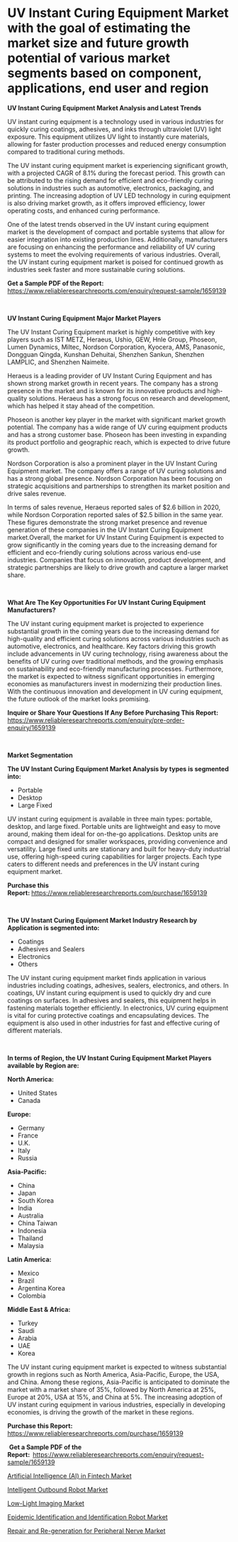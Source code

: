 <p><h1>UV Instant Curing Equipment Market with the goal of estimating the market size and future growth potential of various market segments based on component, applications, end user and region</h1></p><p><strong>UV Instant Curing Equipment Market Analysis and Latest Trends</strong></p>
<p><p>UV instant curing equipment is a technology used in various industries for quickly curing coatings, adhesives, and inks through ultraviolet (UV) light exposure. This equipment utilizes UV light to instantly cure materials, allowing for faster production processes and reduced energy consumption compared to traditional curing methods.</p><p>The UV instant curing equipment market is experiencing significant growth, with a projected CAGR of 8.1% during the forecast period. This growth can be attributed to the rising demand for efficient and eco-friendly curing solutions in industries such as automotive, electronics, packaging, and printing. The increasing adoption of UV LED technology in curing equipment is also driving market growth, as it offers improved efficiency, lower operating costs, and enhanced curing performance.</p><p>One of the latest trends observed in the UV instant curing equipment market is the development of compact and portable systems that allow for easier integration into existing production lines. Additionally, manufacturers are focusing on enhancing the performance and reliability of UV curing systems to meet the evolving requirements of various industries. Overall, the UV instant curing equipment market is poised for continued growth as industries seek faster and more sustainable curing solutions.</p></p>
<p><strong>Get a Sample PDF of the Report:&nbsp;</strong> <a href="https://www.reliableresearchreports.com/enquiry/request-sample/1659139">https://www.reliableresearchreports.com/enquiry/request-sample/1659139</a></p>
<p>&nbsp;</p>
<p><strong>UV Instant Curing Equipment Major Market Players</strong></p>
<p><p>The UV Instant Curing Equipment market is highly competitive with key players such as IST METZ, Heraeus, Ushio, GEW, Hnle Group, Phoseon, Lumen Dynamics, Miltec, Nordson Corporation, Kyocera, AMS, Panasonic, Dongguan Qingda, Kunshan Dehuitai, Shenzhen Sankun, Shenzhen LAMPLIC, and Shenzhen Naimeite.</p><p>Heraeus is a leading provider of UV Instant Curing Equipment and has shown strong market growth in recent years. The company has a strong presence in the market and is known for its innovative products and high-quality solutions. Heraeus has a strong focus on research and development, which has helped it stay ahead of the competition.</p><p>Phoseon is another key player in the market with significant market growth potential. The company has a wide range of UV curing equipment products and has a strong customer base. Phoseon has been investing in expanding its product portfolio and geographic reach, which is expected to drive future growth.</p><p>Nordson Corporation is also a prominent player in the UV Instant Curing Equipment market. The company offers a range of UV curing solutions and has a strong global presence. Nordson Corporation has been focusing on strategic acquisitions and partnerships to strengthen its market position and drive sales revenue.</p><p>In terms of sales revenue, Heraeus reported sales of $2.6 billion in 2020, while Nordson Corporation reported sales of $2.5 billion in the same year. These figures demonstrate the strong market presence and revenue generation of these companies in the UV Instant Curing Equipment market.Overall, the market for UV Instant Curing Equipment is expected to grow significantly in the coming years due to the increasing demand for efficient and eco-friendly curing solutions across various end-use industries. Companies that focus on innovation, product development, and strategic partnerships are likely to drive growth and capture a larger market share.</p></p>
<p>&nbsp;</p>
<p><strong>What Are The Key Opportunities For UV Instant Curing Equipment Manufacturers?</strong></p>
<p><p>The UV instant curing equipment market is projected to experience substantial growth in the coming years due to the increasing demand for high-quality and efficient curing solutions across various industries such as automotive, electronics, and healthcare. Key factors driving this growth include advancements in UV curing technology, rising awareness about the benefits of UV curing over traditional methods, and the growing emphasis on sustainability and eco-friendly manufacturing processes. Furthermore, the market is expected to witness significant opportunities in emerging economies as manufacturers invest in modernizing their production lines. With the continuous innovation and development in UV curing equipment, the future outlook of the market looks promising.</p></p>
<p><strong>Inquire or Share Your Questions If Any Before Purchasing This Report:</strong> <a href="https://www.reliableresearchreports.com/enquiry/pre-order-enquiry/1659139">https://www.reliableresearchreports.com/enquiry/pre-order-enquiry/1659139</a></p>
<p>&nbsp;</p>
<p><strong>Market Segmentation</strong></p>
<p><strong>The UV Instant Curing Equipment Market Analysis by types is segmented into:</strong></p>
<p><ul><li>Portable</li><li>Desktop</li><li>Large Fixed</li></ul></p>
<p><p>UV instant curing equipment is available in three main types: portable, desktop, and large fixed. Portable units are lightweight and easy to move around, making them ideal for on-the-go applications. Desktop units are compact and designed for smaller workspaces, providing convenience and versatility. Large fixed units are stationary and built for heavy-duty industrial use, offering high-speed curing capabilities for larger projects. Each type caters to different needs and preferences in the UV instant curing equipment market.</p></p>
<p><strong>Purchase this Report:&nbsp;</strong><a href="https://www.reliableresearchreports.com/purchase/1659139">https://www.reliableresearchreports.com/purchase/1659139</a></p>
<p>&nbsp;</p>
<p><strong>The UV Instant Curing Equipment Market Industry Research by Application is segmented into:</strong></p>
<p><ul><li>Coatings</li><li>Adhesives and Sealers</li><li>Electronics</li><li>Others</li></ul></p>
<p><p>The UV instant curing equipment market finds application in various industries including coatings, adhesives, sealers, electronics, and others. In coatings, UV instant curing equipment is used to quickly dry and cure coatings on surfaces. In adhesives and sealers, this equipment helps in fastening materials together efficiently. In electronics, UV curing equipment is vital for curing protective coatings and encapsulating devices. The equipment is also used in other industries for fast and effective curing of different materials.</p></p>
<p>&nbsp;</p>
<p><strong>In terms of Region, the UV Instant Curing Equipment Market Players available by Region are:</strong></p>
<p>
    <p> <strong> North America: </strong>
        <ul>
            <li>United States</li>
            <li>Canada</li>
        </ul>
        </p> 
    <p> <strong> Europe: </strong>
        <ul>
            <li>Germany</li>
            <li>France</li>
            <li>U.K.</li>
            <li>Italy</li>
            <li>Russia</li>
        </ul>
        </p> 
    <p> <strong> Asia-Pacific: </strong>
        <ul>
            <li>China</li>
            <li>Japan</li>
            <li>South Korea</li>
            <li>India</li>
            <li>Australia</li>
            <li>China Taiwan</li>
            <li>Indonesia</li>
            <li>Thailand</li>
            <li>Malaysia</li>
        </ul>
        </p> 
    <p> <strong> Latin America: </strong>
        <ul>
            <li>Mexico</li>
            <li>Brazil</li>
            <li>Argentina Korea</li>
            <li>Colombia</li>
        </ul>
        </p> 
    <p> <strong> Middle East & Africa: </strong>
        <ul>
            <li>Turkey</li>
            <li>Saudi</li>
            <li>Arabia</li>
            <li>UAE</li>
            <li>Korea</li>
        </ul>
    </p>
    </p>
<p><p>The UV instant curing equipment market is expected to witness substantial growth in regions such as North America, Asia-Pacific, Europe, the USA, and China. Among these regions, Asia-Pacific is anticipated to dominate the market with a market share of 35%, followed by North America at 25%, Europe at 20%, USA at 15%, and China at 5%. The increasing adoption of UV instant curing equipment in various industries, especially in developing economies, is driving the growth of the market in these regions.</p></p>
<p><strong>Purchase this Report: </strong><a href="https://www.reliableresearchreports.com/purchase/1659139">https://www.reliableresearchreports.com/purchase/1659139</a></p>
<p>&nbsp;<strong>Get a Sample PDF of the Report:&nbsp;&nbsp;</strong><a href="https://www.reliableresearchreports.com/enquiry/request-sample/1659139">https://www.reliableresearchreports.com/enquiry/request-sample/1659139</a></p>
<p><strong></strong></p>
<p><p><a href="https://medium.com/@othamcclure/artificial-intelligence-ai-in-fintech-market-report-reveals-the-latest-trends-and-growth-4b456107932e">Artificial Intelligence (AI) in Fintech Market</a></p><p><a href="https://github.com/PeterParrish5/Market-Research-Report-List-3/blob/main/intelligent-outbound-robot-market.md">Intelligent Outbound Robot Market</a></p><p><a href="https://medium.com/@othamcclure/low-light-imaging-market-outlook-industry-overview-and-forecast-2024-to-2031-3362e1dc6e54">Low-Light Imaging Market</a></p><p><a href="https://github.com/Whitneyboyettebo9kiw7yr13/Market-Research-Report-List-1/blob/main/epidemic-identification-and-identification-robot-market.md">Epidemic Identification and Identification Robot Market</a></p><p><a href="https://medium.com/@othamcclure/repair-and-re-generation-for-peripheral-nerve-market-analysis-its-cagr-market-segmentation-and-48bf8196465b">Repair and Re-generation for Peripheral Nerve Market</a></p></p>